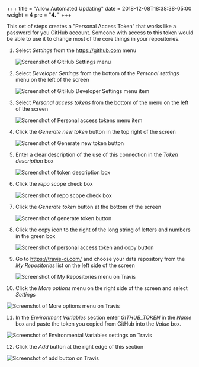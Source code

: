 +++
title = "Allow Automated Updating"
date = 2018-12-08T18:38:38-05:00
weight = 4
pre = "<b>4. </b>"
+++

This set of steps creates a "Personal Access Token" that works like a password
for you GitHub account. Someone with access to this token would be able to use
it to change most of the core things in your repositories.

1. Select *Settings* from the https://github.com menu

   ![Screenshot of GitHub Settings menu](/screenshots/github_menu.png)

2. Select *Developer Settings* from the bottom of the *Personal settings* menu on
   the left of the screen

   ![Screenshot of GitHub Developer Settings menu item](/screenshots/github_personal_settings_menu.png)

3. Select *Personal access tokens* from the bottom of the menu on the left of
   the screen

   ![Screenshot of Personal access tokens menu item](/screenshots/github_pat_menu_item.png)

4. Click the *Generate new token* button in the top right of the screen

   ![Screenshot of Generate new token button](/screenshots/github_generate_new_token.png)

5. Enter a clear description of the use of this connection in the *Token description* box

   ![Screenshot of token description box](/screenshots/github_token_description.png)

6. Click the *repo* scope check box

   ![Screenshot of repo scope check box](/screenshots/github_repo_scope_checkbox.png)

7. Click the *Generate token* button at the bottom of the screen

   ![Screenshot of generate token button](/screenshots/github_generate_token.png)

8. Click the copy icon to the right of the long string of letters and numbers in
   the green box

   ![Screenshot of personal access token and copy button](/screenshots/github_pat_copy.png)

9. Go to https://travis-ci.com/ and choose your data repository from the *My Repositories* list on the left side of the screen

   ![Screenshot of My Repositories menu on Travis](/screenshots/travis_my_repos_menu.png)

10. Click the *More options* menu on the right side of the screen and select
    *Settings*

   ![Screenshot of More options menu on Travis](/screenshots/travis_more_options_menu.png)

11. In the *Environment Variables* section enter *GITHUB_TOKEN* in the *Name*
    box and paste the token you copied from GitHub into the *Value* box.

   ![Screenshot of Environmental Variables settings on Travis](/screenshots/travis_envir_vars.png)

12. Click the *Add* button at the right edge of this section

   ![Screenshot of add button on Travis](/screenshots/travis_add_button.png)
